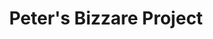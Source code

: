 ---
title: Peter's Bizzare Project
id: Peter's Bizzare Project
desc : efe
github: efef
students: [
  "ef"
]
instructors: [] 
techs: [
  "sphero"
]
videos: [
  "efef"
]
events: [
  "CCSC-2023"
]
semester: fall
year: 2024
levels: [
  "high-school"
] 
difficulty: [
  "Intermediate"
] 
durationMins: [
  90
]
publishedDate: 2024-05-04
relatedIds: [
  "project-2"
]
image: ./jedi-logo.jpg
---